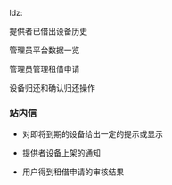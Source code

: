 ldz:

提供者已借出设备历史

管理员平台数据一览

管理员管理租借申请


设备归还和确认归还操作



### 站内信

- 对即将到期的设备给出一定的提示或显示 

- 提供者设备上架的通知

- 用户得到租借申请的审核结果

